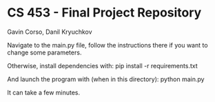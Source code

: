# CS 453 - Final Project Repository 
Gavin Corso, Danil Kryuchkov

Navigate to the main.py file, follow the instructions there if you want to change some parameters.

Otherwise, install dependencies with:
    pip install -r requirements.txt

And launch the program with (when in this directory):
    python main.py

It can take a few minutes.
